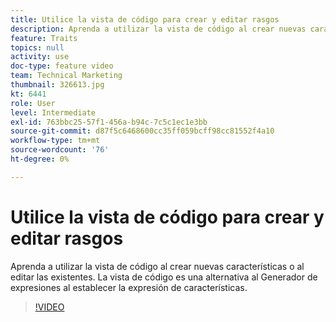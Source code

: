 ```yaml
---
title: Utilice la vista de código para crear y editar rasgos
description: Aprenda a utilizar la vista de código al crear nuevas características o al editar las existentes. La vista de código es una alternativa al Generador de expresiones al establecer la expresión de características.
feature: Traits
topics: null
activity: use
doc-type: feature video
team: Technical Marketing
thumbnail: 326613.jpg
kt: 6441
role: User
level: Intermediate
exl-id: 763bbc25-57f1-456a-b94c-7c5c1ec1e3bb
source-git-commit: d87f5c6468600cc35ff059bcff98cc81552f4a10
workflow-type: tm+mt
source-wordcount: '76'
ht-degree: 0%

---
```


# Utilice la vista de código para crear y editar rasgos

Aprenda a utilizar la vista de código al crear nuevas características o al editar las existentes. La vista de código es una alternativa al Generador de expresiones al establecer la expresión de características.

>[!VIDEO](https://video.tv.adobe.com/v/330140/?quality=12&learn=on&captions=spa)

